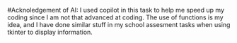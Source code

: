 #Acknoledgement of AI: I used copilot in this task to help me speed up my coding since I am not that advanced at coding. The use of functions is my idea, and I have done similar stuff in my school assesment tasks when using tkinter to display information.